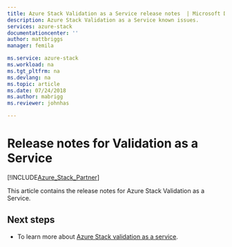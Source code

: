 ```yaml
---
title: Azure Stack Validation as a Service release notes  | Microsoft Docs
description: Azure Stack Validation as a Service known issues.
services: azure-stack
documentationcenter: ''
author: mattbriggs
manager: femila

ms.service: azure-stack
ms.workload: na
ms.tgt_pltfrm: na
ms.devlang: na
ms.topic: article
ms.date: 07/24/2018
ms.author: mabrigg
ms.reviewer: johnhas

---
```


# Release notes for Validation as a Service

[!INCLUDE[Azure_Stack_Partner](./includes/azure-stack-partner-appliesto.md)]

This article contains the release notes for Azure Stack Validation as a Service.

## Next steps

- To learn more about [Azure Stack validation as a service](https://docs.microsoft.com/azure/azure-stack/partner).
